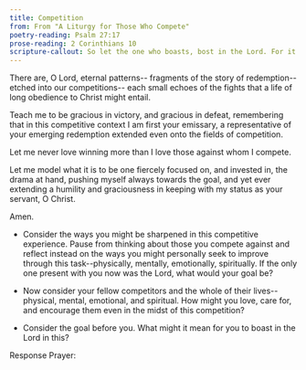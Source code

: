 ```yaml
---
title: Competition
from: From "A Liturgy for Those Who Compete"
poetry-reading: Psalm 27:17
prose-reading: 2 Corinthians 10
scripture-callout: So let the one who boasts, bost in the Lord. For it is noth theone commending himself who is approved, but the one the Lord commends. - 2 Corinthians 10:17 - 18
---
```


There are, O Lord, eternal patterns--
fragments of the story of redemption--
etched into our competitions--
each small echoes
of the fights that a life of long obedience
to Christ might entail.

Teach me to be
gracious in victory,
and gracious in defeat,
remembering that in this competitive context
I am first your emissary,
a representative of your
emerging redemption extended
even onto the fields of competition.

Let me never love winning more
than I love those against whom I compete.

Let me model what it is to be
one fiercely focused on, and invested in,
the drama at hand,
pushing myself always towards the goal,
and yet ever extending
a humility and graciousness
in keeping with my status
as your servant, O Christ.

Amen.

- Consider the ways you might be sharpened in this competitive experience. Pause from thinking about those you compete against and reflect instead on the ways you might personally seek to improve through this task--physically, mentally, emotionally, spiritually. If the only one present with you now was the Lord, what would your goal be?

- Now consider your fellow competitors and the whole of their lives--physical, mental, emotional, and spiritual. How might you love, care for, and encourage them even in the midst of this competition?

- Consider the goal before you. What might it mean for you to boast in the Lord in this?

Response Prayer:
